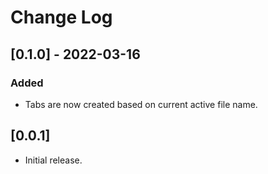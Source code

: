 # Change Log

## [0.1.0] - 2022-03-16

### Added

- Tabs are now created based on current active file name.

## [0.0.1]

- Initial release.
